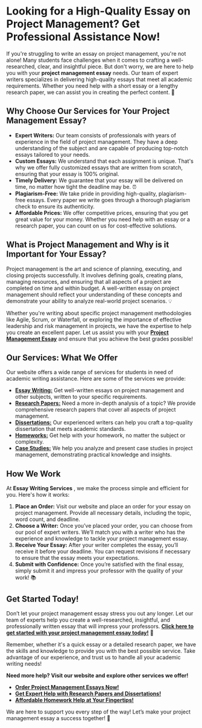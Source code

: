 # Looking for a High-Quality Essay on Project Management? Get Professional Assistance Now!

If you're struggling to write an essay on project management, you're not alone! Many students face challenges when it comes to crafting a well-researched, clear, and insightful piece. But don't worry, we are here to help you with your **project management essay** needs. Our team of expert writers specializes in delivering high-quality essays that meet all academic requirements. Whether you need help with a short essay or a lengthy research paper, we can assist you in creating the perfect content. 🌟

## Why Choose Our Services for Your Project Management Essay?

- **Expert Writers:** Our team consists of professionals with years of experience in the field of project management. They have a deep understanding of the subject and are capable of producing top-notch essays tailored to your needs.
- **Custom Essays:** We understand that each assignment is unique. That's why we offer fully customized essays that are written from scratch, ensuring that your essay is 100% original.
- **Timely Delivery:** We guarantee that your essay will be delivered on time, no matter how tight the deadline may be. ⏰
- **Plagiarism-Free:** We take pride in providing high-quality, plagiarism-free essays. Every paper we write goes through a thorough plagiarism check to ensure its authenticity.
- **Affordable Prices:** We offer competitive prices, ensuring that you get great value for your money. Whether you need help with an essay or a research paper, you can count on us for cost-effective solutions.

## What is Project Management and Why is it Important for Your Essay?

Project management is the art and science of planning, executing, and closing projects successfully. It involves defining goals, creating plans, managing resources, and ensuring that all aspects of a project are completed on time and within budget. A well-written essay on project management should reflect your understanding of these concepts and demonstrate your ability to analyze real-world project scenarios. 💡

Whether you're writing about specific project management methodologies like Agile, Scrum, or Waterfall, or exploring the importance of effective leadership and risk management in projects, we have the expertise to help you create an excellent paper. Let us assist you with your [**Project Management Essay**](https://tinyurl.com/topessay?keyword=essay+on+project+management) and ensure that you achieve the best grades possible!

## Our Services: What We Offer

Our website offers a wide range of services for students in need of academic writing assistance. Here are some of the services we provide:

- [**Essay Writing:**](https://tinyurl.com/topessay?keyword=essay+on+project+management) Get well-written essays on project management and other subjects, written to your specific requirements.
- [**Research Papers:**](https://tinyurl.com/topessay?keyword=essay+on+project+management) Need a more in-depth analysis of a topic? We provide comprehensive research papers that cover all aspects of project management.
- [**Dissertations:**](https://tinyurl.com/topessay?keyword=essay+on+project+management) Our experienced writers can help you craft a top-quality dissertation that meets academic standards.
- [**Homeworks:**](https://tinyurl.com/topessay?keyword=essay+on+project+management) Get help with your homework, no matter the subject or complexity.
- [**Case Studies:**](https://tinyurl.com/topessay?keyword=essay+on+project+management) We help you analyze and present case studies in project management, demonstrating practical knowledge and insights.

## How We Work

At **Essay Writing Services** , we make the process simple and efficient for you. Here's how it works:

1. **Place an Order:** Visit our website and place an order for your essay on project management. Provide all necessary details, including the topic, word count, and deadline.
2. **Choose a Writer:** Once you’ve placed your order, you can choose from our pool of expert writers. We’ll match you with a writer who has the experience and knowledge to tackle your project management essay.
3. **Receive Your Essay:** After your writer completes the essay, you’ll receive it before your deadline. You can request revisions if necessary to ensure that the essay meets your expectations.
4. **Submit with Confidence:** Once you’re satisfied with the final essay, simply submit it and impress your professor with the quality of your work! 📚

## Get Started Today!

Don’t let your project management essay stress you out any longer. Let our team of experts help you create a well-researched, insightful, and professionally written essay that will impress your professors. [**Click here to get started with your project management essay today!**](https://tinyurl.com/topessay?keyword=essay+on+project+management) 💼

Remember, whether it's a quick essay or a detailed research paper, we have the skills and knowledge to provide you with the best possible service. Take advantage of our experience, and trust us to handle all your academic writing needs!

**Need more help? Visit our website and explore other services we offer!**

- [**Order Project Management Essays Now!**](https://tinyurl.com/topessay?keyword=essay+on+project+management)
- [**Get Expert Help with Research Papers and Dissertations!**](https://tinyurl.com/topessay?keyword=essay+on+project+management)
- [**Affordable Homework Help at Your Fingertips!**](https://tinyurl.com/topessay?keyword=essay+on+project+management)

We are here to support you every step of the way! Let’s make your project management essay a success together! 💪

